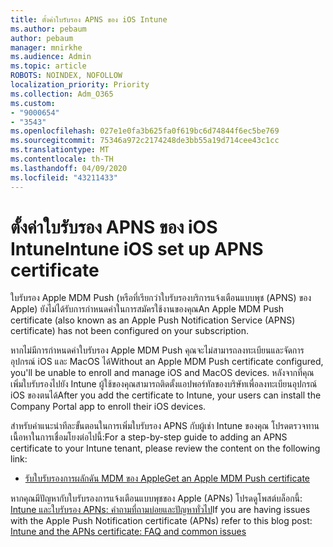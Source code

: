 ```yaml
---
title: ตั้งค่าใบรับรอง APNS ของ iOS Intune
ms.author: pebaum
author: pebaum
manager: mnirkhe
ms.audience: Admin
ms.topic: article
ROBOTS: NOINDEX, NOFOLLOW
localization_priority: Priority
ms.collection: Adm_O365
ms.custom:
- "9000654"
- "3543"
ms.openlocfilehash: 027e1e0fa3b625fa0f619bc6d74844f6ec5be769
ms.sourcegitcommit: 75346a972c2174248de3bb55a19d714cee43c1cc
ms.translationtype: MT
ms.contentlocale: th-TH
ms.lasthandoff: 04/09/2020
ms.locfileid: "43211433"
---
```

# <a name="intune-ios-set-up-apns-certificate"></a><span data-ttu-id="aea8c-102">ตั้งค่าใบรับรอง APNS ของ iOS Intune</span><span class="sxs-lookup"><span data-stu-id="aea8c-102">Intune iOS set up APNS certificate</span></span>

<span data-ttu-id="aea8c-103">ใบรับรอง Apple MDM Push (หรือที่เรียกว่าใบรับรองบริการแจ้งเตือนแบบพุช (APNS) ของ Apple) ยังไม่ได้รับการกําหนดค่าในการสมัครใช้งานของคุณ</span><span class="sxs-lookup"><span data-stu-id="aea8c-103">An Apple MDM Push certificate (also known as an Apple Push Notification Service (APNS) certificate) has not been configured on your subscription.</span></span>

<span data-ttu-id="aea8c-104">หากไม่มีการกําหนดค่าใบรับรอง Apple MDM Push คุณจะไม่สามารถลงทะเบียนและจัดการอุปกรณ์ iOS และ MacOS ได้</span><span class="sxs-lookup"><span data-stu-id="aea8c-104">Without an Apple MDM Push certificate configured, you'll be unable to enroll and manage iOS and MacOS devices.</span></span> <span data-ttu-id="aea8c-105">หลังจากที่คุณเพิ่มใบรับรองไปยัง Intune ผู้ใช้ของคุณสามารถติดตั้งแอปพอร์ทัลของบริษัทเพื่อลงทะเบียนอุปกรณ์ iOS ของตนได้</span><span class="sxs-lookup"><span data-stu-id="aea8c-105">After you add the certificate to Intune, your users can install the Company Portal app to enroll their iOS devices.</span></span>

<span data-ttu-id="aea8c-106">สําหรับคําแนะนําทีละขั้นตอนในการเพิ่มใบรับรอง APNS กับผู้เช่า Intune ของคุณ โปรดตรวจทานเนื้อหาในการเชื่อมโยงต่อไปนี้:</span><span class="sxs-lookup"><span data-stu-id="aea8c-106">For a step-by-step guide to adding an APNS certificate to your Intune tenant, please review the content on the following link:</span></span>

- [<span data-ttu-id="aea8c-107">รับใบรับรองการผลักดัน MDM ของ Apple</span><span class="sxs-lookup"><span data-stu-id="aea8c-107">Get an Apple MDM Push certificate</span></span>](https://docs.microsoft.com/mem/intune/enrollment/apple-mdm-push-certificate-get)

<span data-ttu-id="aea8c-108">หากคุณมีปัญหากับใบรับรองการแจ้งเตือนแบบพุชของ Apple (APNs) โปรดดูโพสต์บล็อกนี้: [Intune และใบรับรอง APNs: คําถามที่ถามบ่อยและปัญหาทั่วไป](https://techcommunity.microsoft.com/t5/Intune-Customer-Success/Intune-and-the-APNs-certificate-FAQ-and-common-issues/ba-p/280121)</span><span class="sxs-lookup"><span data-stu-id="aea8c-108">If you are having issues with the Apple Push Notification certificate (APNs) refer to this blog post: [Intune and the APNs certificate: FAQ and common issues](https://techcommunity.microsoft.com/t5/Intune-Customer-Success/Intune-and-the-APNs-certificate-FAQ-and-common-issues/ba-p/280121)</span></span>
